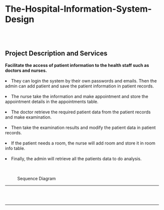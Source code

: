 # The-Hospital-Information-System-Design
<br>
<br>
<h2>Project Description and Services</h2>
<p>
  <dt>
    <strong>Facilitate the access of patient information to the health staff such as doctors and nurses.</strong>
    <br>
    <br>
    <li>
      They can login the system by their own passwords and emails. 
      Then the admin can add patient and save the patient information in patient records. 
    </li>
    <br>
    <li>The nurse take the information and make appointment and store the appointment details in the appointments table.</li>
    <br>
    <li>The doctor retrieve the required patient data from the patient records and make examination.</li>
    <br>
    <li>Then take the examination results and modify the patient data in patient records.</li>
    <br>
    <li>If the patient needs a room, the nurse will add room and store it in room info table.</li>
    <br>
    <li>Finally, the admin will retrieve all the patients data to do analysis.</li>
    <br>
  </dt>
  <br>
  <figure>
<img src ="https://user-images.githubusercontent.com/114557942/210154582-e6ad8291-809b-467c-9ba8-c624ebd43d96.jpeg" alt="" title ="">
    <figcaption>Sequence Diagram</figcaption>
    </figure>
 <hr>
<br>
<br>
</p>
<hr>
<p>
  
<img src ="https://user-images.githubusercontent.com/114557942/210154650-102d4d0f-642d-4d4b-a545-b8e49fd8a0e4.PNG" alt="" title ="">
<br>
<br>
</p>
<img src ="https://user-images.githubusercontent.com/114557942/210154665-b40a3c8b-6f37-454f-ab0d-e8f0b7d5485c.jpeg" alt="" title ="">
<br>
<br>

<img src ="https://user-images.githubusercontent.com/114557942/210154717-c57f7442-4de7-4100-9a3b-557965b1abb1.jpeg" alt="" title ="">
<br>
<br>

<img src ="https://user-images.githubusercontent.com/114557942/210154786-15941613-08e2-4f33-b341-d435e15b6320.jpeg" alt="" title ="">
<br>
<br>

<img src ="https://user-images.githubusercontent.com/114557942/210154811-77e3edaf-4440-464f-b7ea-a08806fc751f.jpeg" alt="" title ="">
<br>
<br>

<img src ="https://user-images.githubusercontent.com/114557942/210154818-de6e6b01-dd2a-4c61-ad61-d5634b294211.jpeg" alt="" title ="">
<br>
<br>
